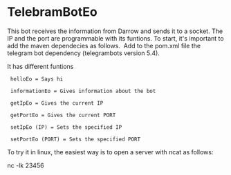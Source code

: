 # TelebramBotEo

This bot receives the information from Darrow and sends it to a socket. The IP and the port are programmable with its funtions. To start, it's important to add the maven dependecies as follows. 
Add to the pom.xml file the telegram bot dependency (telegrambots version 5.4). 





It has different funtions 

	 helloEo = Says hi
         
	 informationEo = Gives information about the bot
         
	 getIpEo = Gives the current IP
         
	 getPortEo = Gives the current PORT
         
	 setIpEo (IP) = Sets the specified IP
         
	 setPortEo (PORT) = Sets the specified PORT
   
 To try it in linux, the easiest way is to open a server with ncat as follows: 
 
 nc -lk 23456
 
 
